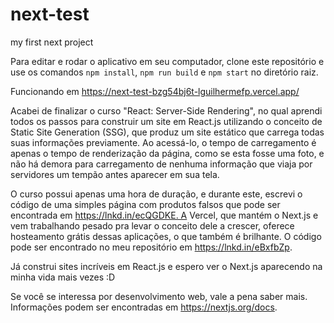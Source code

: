 # next-test
my first next project

Para editar e rodar o aplicativo em seu computador, clone este repositório e use os comandos ```npm install```, ```npm run build``` e ```npm start``` no diretório raiz.

Funcionando em <https://next-test-bzg54bj6t-lguilhermefp.vercel.app/>

Acabei de finalizar o curso "React: Server-Side Rendering", no qual aprendi todos os passos para construir um site em React.js utilizando o conceito de Static Site Generation (SSG), que produz um site estático que carrega todas suas informações previamente. Ao acessá-lo, o tempo de carregamento é apenas o tempo de renderização da página, como se esta fosse uma foto, e não há demora para carregamento de nenhuma informação que viaja por servidores um tempão antes aparecer em sua tela.

O curso possui apenas uma hora de duração, e durante este, escrevi o código de uma simples página com produtos falsos que pode ser encontrada em https://lnkd.in/ecQGDKE. A Vercel, que mantém o Next.js e vem trabalhando pesado pra levar o conceito dele a crescer, oferece hosteamento grátis dessas aplicações, o que também é brilhante. O código pode ser encontrado no meu repositório em https://lnkd.in/eBxfbZp.

Já construi sites incríveis em React.js e espero ver o Next.js aparecendo na minha vida mais vezes :D

Se você se interessa por desenvolvimento web, vale a pena saber mais. Informações podem ser encontradas em https://nextjs.org/docs.
